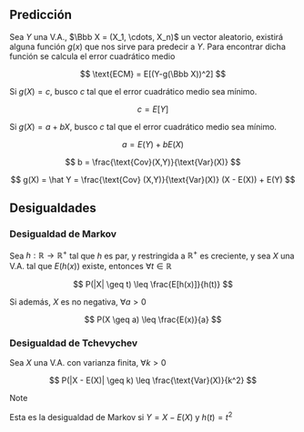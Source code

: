 ## Predicción

Sea $Y$ una V.A., $\Bbb X = (X_1, \cdots, X_n)$ un vector aleatorio, existirá alguna función $g(x)$ que nos sirve para predecir a $Y$. Para encontrar dicha función se calcula el error cuadrático medio

$$
\text{ECM} = E[(Y-g(\Bbb X))^2]
$$

Si $g(X) = c$, busco $c$ tal que el error cuadrático medio sea mínimo.

$$
c = E[Y]
$$

Si $g(X) = a + bX$, busco $c$ tal que el error cuadrático medio sea mínimo.

$$
a = E(Y)  + bE(X)
$$

$$
b = \frac{\text{Cov}(X,Y)}{\text{Var}(X)}
$$

$$
g(X) = \hat Y = \frac{\text{Cov} (X,Y)}{\text{Var}(X)} (X - E(X)) + E(Y)
$$

## Desigualdades

### Desigualdad de Markov

Sea $h: \mathbb{R} \to \mathbb{R}^+$ tal que $h$ es par, y restringida a $\mathbb{R}^+$ es creciente, y sea $X$ una V.A. tal que $E(h(x))$ existe, entonces $\forall t \in \mathbb{R}$

$$
P(|X| \geq t) \leq \frac{E[h(x)]}{h(t)}
$$

Si además, $X$ es no negativa, $\forall a > 0$

$$
P(X \geq a) \leq \frac{E(x)}{a}
$$

### Desigualdad de Tchevychev

Sea $X$ una V.A. con varianza finita, $\forall k > 0$

$$
P(|X - E(X)| \geq k) \leq \frac{\text{Var}(X)}{k^2}
$$

> [!note]
> Esta es la desigualdad de Markov si $Y = X - E(X)$ y $h(t) = t^2$
